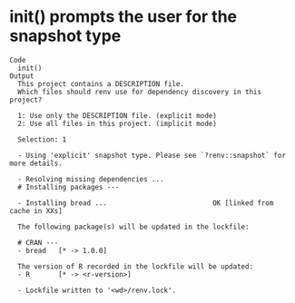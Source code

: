 # init() prompts the user for the snapshot type

    Code
      init()
    Output
      This project contains a DESCRIPTION file.
      Which files should renv use for dependency discovery in this project?
      
      1: Use only the DESCRIPTION file. (explicit mode)
      2: Use all files in this project. (implicit mode)
      
      Selection: 1
      
      - Using 'explicit' snapshot type. Please see `?renv::snapshot` for more details.
      
      - Resolving missing dependencies ... 
      # Installing packages ---
      
      - Installing bread ...                          OK [linked from cache in XXs]
      
      The following package(s) will be updated in the lockfile:
      
      # CRAN ---
      - bread   [* -> 1.0.0]
      
      The version of R recorded in the lockfile will be updated:
      - R       [* -> <r-version>]
      
      - Lockfile written to '<wd>/renv.lock'.

